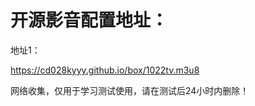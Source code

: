 # 开源影音配置地址：

地址1：



https://cd028kyyy.github.io/box/1022tv.m3u8

















网络收集，仅用于学习测试使用，请在测试后24小时内删除！
